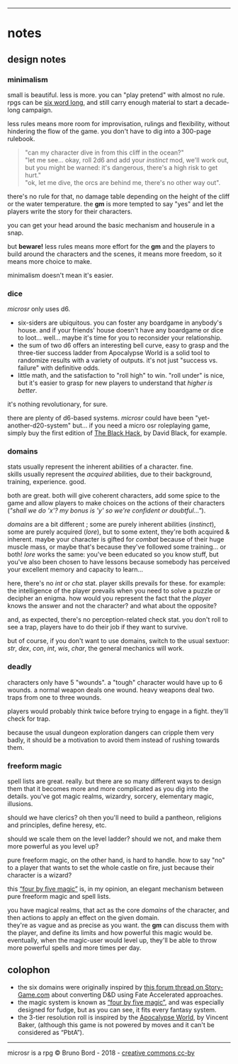 ----

# notes

## design notes

### minimalism

small is beautiful. less is more. you can "play pretend" with almost no rule. rpgs can be [six word long](https://brunobord.github.io/micro-rpg-catalog/six-word-rpg.html), and still carry enough material to start a decade-long campaign.

less rules means more room for improvisation, rulings and flexibility, without hindering the flow of the game. you don't have to dig into a 300-page rulebook.

> "can my character dive in from this cliff in the ocean?"  
> "let me see... okay, roll 2d6 and add your *instinct* mod, we'll work out, but you might be warned: it's dangerous, there's a high risk to get hurt."  
> "ok, let me dive, the orcs are behind me, there's no other way out".

there's no rule for that, no damage table depending on the height of the cliff or the water temperature. the **gm** is more tempted to say "yes" and let the players write the story for their characters.

you can get your head around the basic mechanism and houserule in a snap.

but **beware!** less rules means more effort for the **gm** and the players to build around the characters and the scenes, it means more freedom, so it means more choice to make.

minimalism doesn't mean it's easier.

### dice

*microsr* only uses d6.

* six-siders are ubiquitous. you can foster any boardgame in anybody's house. and if your friends' house doesn't have any boardgame or dice to loot... well... maybe it's time for you to reconsider your relationship.
* the sum of two d6 offers an interesting bell curve, easy to grasp and the three-tier success ladder from Apocalypse World is a solid tool to randomize results with a variety of outputs. it's not just "success vs. failure" with definitive odds.
* little math, and the satisfaction to "roll high" to win. "roll under" is nice, but it's easier to grasp for new players to understand that *higher is better*.

it's nothing revolutionary, for sure.

there are plenty of d6-based systems. *microsr* could have been "yet-another-d20-system" but... if you need a micro osr roleplaying game, simply buy the first edition of [The Black Hack](http://www.drivethrurpg.com/product/178359/The-Black-Hack), by David Black, for example.

### domains

stats usually represent the inherent abilities of a character. fine.  
skills usually represent the *acquired* abilities, due to their background, training, experience. good.

both are great. both will give coherent characters, add some spice to the game and allow players to make choices on the actions of their characters (*"shall we do 'x'? my bonus is 'y' so we're confident or doubtful..."*).

*domains* are a bit different ; some are purely inherent abilities (*instinct*), some are purely acquired (*lore*), but to some extent, they're both acquired & inherent. maybe your character is gifted for *combat* because of their huge muscle mass, or maybe that's because they've followed some training... or both! *lore* works the same: you've been educated so you know stuff, but you've also been chosen to have lessons because somebody has perceived your excellent memory and capacity to learn...

here, there's no *int* or *cha* stat. player skills prevails for these.
for example: the intelligence of the player prevails when you need to solve a puzzle or decipher an enigma. how would you represent the fact that the *player* knows the answer and not the character? and what about the opposite?

and, as expected, there's no perception-related check stat. you don't roll to see a trap, players have to do their job if they want to survive.

but of course, if you don't want to use domains, switch to the usual sextuor: *str*, *dex*, *con*, *int*, *wis*, *char*, the general mechanics will work.


### deadly

characters only have 5 "wounds". a "tough" character would have up to 6 wounds. a normal weapon deals one wound. heavy weapons deal two. traps from one to three wounds.

players would probably think twice before trying to engage in a fight. they'll check for trap.

because the usual dungeon exploration dangers can cripple them very badly, it should be a motivation to avoid them instead of rushing towards them.

### freeform magic

spell lists are great. really. but there are so many different ways to design them that it becomes more and more complicated as you dig into the details. you've got magic realms, wizardry, sorcery, elementary magic, illusions.

should we have clerics? oh then you'll need to build a pantheon, religions and principles, define heresy, etc.

should we scale them on the level ladder? should we not, and make them more powerful as you level up?

pure freeform magic, on the other hand, is hard to handle. how to say "no" to a player that wants to set the whole castle on fire, just because their character is a wizard?

this [“four by five magic”](http://www.panix.com/~sos/rpg/4by5.html) is, in my opinion, an elegant mechanism between pure freeform magic and spell lists.

you have magical realms, that act as the core *domains* of the character, and then actions to apply an effect on the given domain.  
they're as vague and as precise as you want. the **gm** can discuss them with the player, and define its limits and how powerful this magic would be. eventually, when the magic-user would level up, they'll be able to throw more powerful spells and more times per day.

## colophon

* the six domains were originally inspired by [this forum thread on Story-Game.com](http://www.story-games.com/forums/discussion/21359/lite-rpgs-to-run-a-d-d-like-game-session) about converting D&D using Fate Accelerated approaches.
* the magic system is known as [“four by five magic”](http://www.panix.com/~sos/rpg/4by5.html), and was especially designed for fudge, but as you can see, it fits every fantasy system.
* the 3-tier resolution roll is inspired by the [Apocalypse World](http://apocalypse-world.com/), by Vincent Baker, (although this game is not powered by moves and it can't be considered as “PbtA”).

----

microsr is a rpg &copy; Bruno Bord - 2018 - [creative commons cc-by](https://creativecommons.org/licenses/by/4.0/)
